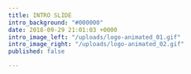 ```yaml
---
title: INTRO SLIDE
intro_background: "#000000"
date: 2018-09-29 21:01:03 +0000
intro_image_left: "/uploads/logo-animated_01.gif"
intro_image_right: "/uploads/logo-animated_02.gif"
published: false

---
```

